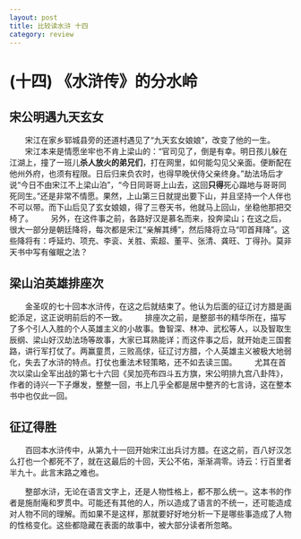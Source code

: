```yaml
---
layout: post
title: 比较读水浒 十四
category: review
---
```


# (十四) 《水浒传》的分水岭

## 宋公明遇九天玄女
　　宋江在家乡郓城县旁的还道村遇见了“九天玄女娘娘”，改变了他的一生。
　　宋江本来是情愿坐牢也不肯上梁山的：“官司见了，倒是有幸。明日孩儿躲在江湖上，撞了一班儿**杀人放火的弟兄们**，打在网里，如何能勾见父亲面。便断配在他州外府，也须有程限。日后归来负农时，也得早晚伏侍父亲终身。”劫法场后才说“今日不由宋江不上梁山泊”，“今日同哥哥上山去，这回**只得**死心蹋地与哥哥同死同生。”还是非常不情愿。果然，上山第三日就提出要下山，并且坚持一个人伴也不可以带。而下山后见了玄女娘娘，得了三卷天书，他就马上回山，坐稳他那把交椅了。
　　另外，在这件事之前，各路好汉是慕名而来，投奔梁山；在这之后，很大一部分是朝廷降将，每次都是宋江“亲解其缚”，然后降将立马“叩首拜降”。这些降将有：呼延灼、项充、李衮、关胜、索超、董平、张清、龚旺、丁得孙。莫非天书中写有催眠之法？

## 梁山泊英雄排座次
　　金圣叹的七十回本水浒传，在这之后就结束了。他认为后面的征辽讨方腊是画蛇添足，这正说明前后的不一致。
　　排座次之前，是整部书的精华所在，描写了多个引人入胜的个人英雄主义的小故事。鲁智深、林冲、武松等人，以及智取生辰纲、梁山好汉劫法场等故事，大家已耳熟能详；而这件事之后，就开始走三国套路，讲行军打仗了。两赢童贯，三败高俅，征辽讨方腊，个人英雄主义被极大地弱化，失去了水浒的特点。打仗也重法术轻策略，还不如去读三国。
　　尤其在首次以梁山全军出战的第七十六回《吴加亮布四斗五方旗，宋公明排九宫八卦阵》，作者的诗兴一下子爆发，整整一回，书上几乎全都是居中整齐的七言诗，这在整本书中也仅此一回。

## 征辽得胜
　　百回本水浒传中，从第九十一回开始宋江出兵讨方腊。在这之前，百八好汉怎么打也一个都死不了，就在这最后的十回，天公不佑，渐渐凋零。诗云：行百里者半九十。此言末路之难也。

　　整部水浒，无论在语言文字上，还是人物性格上，都不那么统一。这本书的作者是施耐庵和罗贯中。可能还有其他的人，所以造成了语言的不统一，还可能造成对人物不同的理解。而如果不是这样，那就要好好地分析一下是哪些事造成了人物的性格变化。这些都隐藏在表面的故事中，被大部分读者所忽略。
